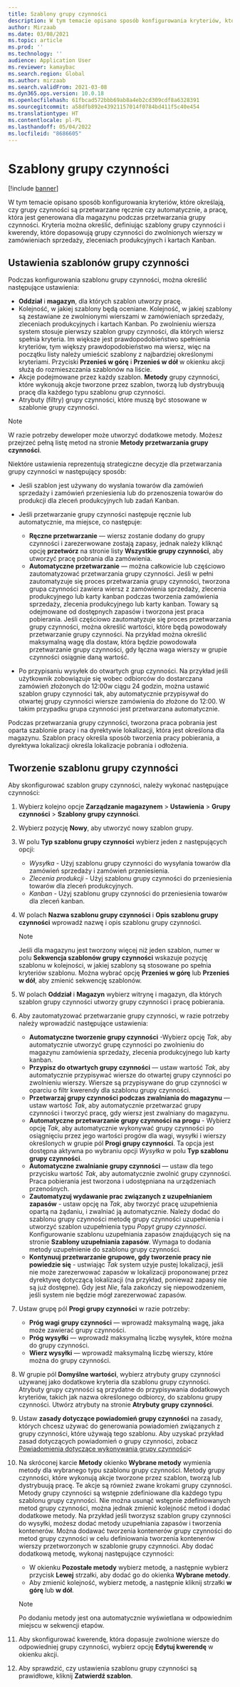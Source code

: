 ```yaml
---
title: Szablony grupy czynności
description: W tym temacie opisano sposób konfigurowania kryteriów, które określają, czy grupy czynności są przetwarzane ręcznie czy automatycznie, a pracę, która jest generowana dla magazynu podczas przetwarzania grupy czynności.
author: Mirzaab
ms.date: 03/08/2021
ms.topic: article
ms.prod: ''
ms.technology: ''
audience: Application User
ms.reviewer: kamaybac
ms.search.region: Global
ms.author: mirzaab
ms.search.validFrom: 2021-03-08
ms.dyn365.ops.version: 10.0.18
ms.openlocfilehash: 61fbcad572bbb69ab8a4eb2cd309cdf8a6328391
ms.sourcegitcommit: a58dfb892e43921157014f0784bd411f5c40e454
ms.translationtype: HT
ms.contentlocale: pl-PL
ms.lasthandoff: 05/04/2022
ms.locfileid: "8686605"
---
```

# <a name="wave-templates"></a>Szablony grupy czynności

[!include [banner](../includes/banner.md)]

W tym temacie opisano sposób konfigurowania kryteriów, które określają, czy grupy czynności są przetwarzane ręcznie czy automatycznie, a pracę, która jest generowana dla magazynu podczas przetwarzania grupy czynności. Kryteria można określić, definiując szablony grupy czynności i kwerendy, które dopasowują grupy czynności do zwolnionych wierszy w zamówieniach sprzedaży, zleceniach produkcyjnych i kartach Kanban.

## <a name="settings-for-wave-templates"></a>Ustawienia szablonów grupy czynności

Podczas konfigurowania szablonu grupy czynności, można określić następujące ustawienia:

- **Oddział** i **magazyn**, dla których szablon utworzy pracę.
- Kolejność, w jakiej szablony będą oceniane. Kolejność, w jakiej szablony są zestawiane ze zwolnionymi wierszami w zamówieniach sprzedaży, zleceniach produkcyjnych i kartach Kanban. Po zwolnieniu wiersza system stosuje pierwszy szablon grupy czynności, dla których wiersz spełnia kryteria. Im większe jest prawdopodobieństwo spełnienia kryteriów, tym większy prawdopodobieństwo ma wiersz, więc na początku listy należy umieścić szablony z najbardziej określonymi kryteriami. Przyciski **Przenieś w górę** i **Przenieś w dół** w okienku akcji służą do rozmieszczania szablonów na liście.
- Akcje podejmowane przez każdy szablon. **Metody** grupy czynności, które wykonują akcje tworzone przez szablon, tworzą lub dystrybuują pracę dla każdego typu szablonu grup czynności.
- Atrybuty (filtry) grupy czynności, które muszą być stosowane w szablonie grupy czynności.

> [!NOTE]
> W razie potrzeby deweloper może utworzyć dodatkowe metody. Możesz przejrzeć pełną listę metod na stronie **Metody przetwarzania grupy czynności**.

Niektóre ustawienia reprezentują strategiczne decyzje dla przetwarzania grupy czynności w następujący sposób:

- Jeśli szablon jest używany do wysłania towarów dla zamówień sprzedaży i zamówień przeniesienia lub do przenoszenia towarów do produkcji dla zleceń produkcyjnych lub zadań Kanban.
- Jeśli przetwarzanie grupy czynności następuje ręcznie lub automatycznie, ma miejsce, co następuje:

  - **Ręczne przetwarzanie** — wiersz zostanie dodany do grupy czynności i zarezerwowane zostają zapasy, jednak należy kliknąć opcję **przetwórz** na stronie listy **Wszystkie grupy czynności**, aby utworzyć pracę pobrania dla zamówienia.
  - **Automatyczne przetwarzanie** — można całkowicie lub częściowo zautomatyzować przetwarzania grupy czynności. Jeśli w pełni zautomatyzuje się proces przetwarzania grupy czynności, tworzona grupa czynności zawiera wiersz z zamówienia sprzedaży, zlecenia produkcyjnego lub karty kanban podczas tworzenia zamówienia sprzedaży, zlecenia produkcyjnego lub karty kanban. Towary są odejmowane od dostępnych zapasów i tworzona jest praca pobierania. Jeśli częściowo zautomatyzuje się proces przetwarzania grupy czynności, można określić wartości, które będą powodowały przetwarzanie grupy czynności. Na przykład można określić maksymalną wagę dla dostaw, która będzie powodowała przetwarzanie grupy czynności, gdy łączna waga wierszy w grupie czynności osiągnie daną wartość.

- Po przypisaniu wysyłek do otwartych grup czynności. Na przykład jeśli użytkownik zobowiązuje się wobec odbiorców do dostarczana zamówień złożonych do 12:00w ciągu 24 godzin, można ustawić szablon grupy czynności tak, aby automatycznie przypisywał do otwartej grupy czynności wiersze zamówienia do złożone do 12:00. W takim przypadku grupa czynności jest przetwarzana automatycznie.

Podczas przetwarzania grupy czynności, tworzona praca pobrania jest oparta szablonie pracy i na dyrektywie lokalizacji, która jest określona dla magazynu. Szablon pracy określa sposób tworzenia pracy pobierania, a dyrektywa lokalizacji określa lokalizacje pobrania i odłożenia.

## <a name="create-a-wave-template"></a>Tworzenie szablonu grupy czynności

Aby skonfigurować szablon grupy czynności, należy wykonać następujące czynności:

1. Wybierz kolejno opcje **Zarządzanie magazynem** \> **Ustawienia** \> **Grupy czynności** \> **Szablony grupy czynności**.
1. Wybierz pozycję **Nowy**, aby utworzyć nowy szablon grupy.
1. W polu **Typ szablonu grupy czynności** wybierz jeden z następujących opcji:

    - *Wysyłka* - Użyj szablonu grupy czynności do wysyłania towarów dla zamówień sprzedaży i zamówień przeniesienia.
    - *Zlecenia produkcji* - Użyj szablonu grupy czynności do przeniesienia towarów dla zleceń produkcyjnych.
    - *Kanban* - Użyj szablonu grupy czynności do przeniesienia towarów dla zleceń kanban.

1. W polach **Nazwa szablonu grupy czynności** i **Opis szablonu grupy czynności** wprowadź nazwę i opis szablonu grupy czynności.

    > [!NOTE]
    > Jeśli dla magazynu jest tworzony więcej niż jeden szablon, numer w polu **Sekwencja szablonów grupy czynności** wskazuje pozycję szablonu w kolejności, w jakiej szablony są stosowane po spełnia kryteriów szablonu. Można wybrać opcję **Przenieś w górę** lub **Przenieś w dół**, aby zmienić sekwencję szablonów.

1. W polach **Oddział** i **Magazyn** wybierz witrynę i magazyn, dla których szablon grupy czynności utworzy grupy czynności i pracę pobierania.
1. Aby zautomatyzować przetwarzanie grupy czynności, w razie potrzeby należy wprowadzić następujące ustawienia:

    - **Automatyczne tworzenie grupy czynności** -Wybierz opcję *Tak*, aby automatycznie utworzyć grupę czynności po zwolnieniu do magazynu zamówienia sprzedaży, zlecenia produkcyjnego lub karty kanban.
    - **Przypisz do otwartych grupy czynności** — ustaw wartość *Tak*, aby automatycznie przypisywać wiersze do otwartej grupy czynności po zwolnieniu wierszy. Wiersze są przypisywane do grup czynności w oparciu o filtr kwerendy dla szablonu grupy czynności.
    - **Przetwarzaj grupy czynności podczas zwalniania do magazynu** — ustaw wartość *Tak*, aby automatycznie przetwarzać grupy czynności i tworzyć pracę, gdy wiersz jest zwalniany do magazynu.
    - **Automatyczne przetwarzanie grupy czynności na progu** - Wybierz opcję *Tak*, aby automatycznie wykonywać grupy czynności po osiągnięciu przez jego wartości progów dla wagi, wysyłki i wierszy określonych w grupie pól **Progi grupy czynności**. Ta opcja jest dostępna aktywna po wybraniu opcji *Wysyłka* w polu **Typ szablonu grupy czynności**.
    - **Automatyczne zwalnianie grupy czynności** — ustaw dla tego przycisku wartość *Tak*, aby automatycznie zwolnić grupy czynności. Praca pobierania jest tworzona i udostępniana na urządzeniach przenośnych.
    - **Zautomatyzuj wydawanie prac związanych z uzupełnianiem zapasów** - ustaw opcję na *Tak*, aby tworzyć pracę uzupełnienia opartą na żądaniu, i zwalniać ją automatycznie. Należy dodać do szablonu grupy czynności metodę grupy czynności uzupełnienia i utworzyć szablon uzupełnienia typu *Popyt grupy czynności*. Konfigurowanie szablonu uzupełniania zapasów znajdujących się na stronie **Szablony uzupełniania zapasów**. Wymaga to dodania metody uzupełnienie do szablonu grupy czynności.
    - **Kontynuuj przetwarzanie grupowe, gdy tworzenie pracy nie powiedzie się** - ustwiając *Tak* system użyje pustej lokalizacji, jeśli nie może zarezerwować zapasów w lokalizacji proponowanej przez dyrektywę dotyczącą lokalizacji (na przykład, ponieważ zapasy nie są już dostępne). Gdy jest *Nie*, fala zakończy się niepowodzeniem, jeśli system nie będzie mógł zarezerwować zapasów.

1. Ustaw grupę pól **Progi grupy czynności** w razie potrzeby:
    - **Próg wagi grupy czynności** — wprowadź maksymalną wagę, jaka może zawierać grupy czynności.
    - **Próg wysyłki** — wprowadź maksymalną liczbę wysyłek, które można do grupy czynności.
    - **Wierz wysyłki** — wprowadź maksymalną liczbę wierszy, które można do grupy czynności.

1. W grupie pól **Domyślne wartości**, wybierz atrybuty grupy czynności używanej jako dodatkowe kryteria dla szablonu grupy czynności. Atrybuty grupy czynności są przydatne do przypisywania dodatkowych kryteriów, takich jak nazwa określonego odbiorcy, do szablonu grupy czynności. Utwórz atrybuty na stronie **Atrybuty grupy czynności**. 

1. Ustaw **zasady dotyczące powiadomień grupy czynności** na zasady, których chcesz używać do generowania powiadomień związanych z grupy czynności, które używają tego szablonu. Aby uzyskać przykład zasad dotyczących powiadomień o grupy czynności, zobacz [Powiadomienia dotyczące wykonywania grupy czynności](wave-execution-notifications.md)c

1. Na skróconej karcie **Metody** okienko **Wybrane metody** wymienia metody dla wybranego typu szablonu grupy czynności. Metody grupy czynności, które wykonują akcje tworzone przez szablon, tworzą lub dystrybuują pracę. Te akcje są również zwane krokami grupy czynności. Metody grupy czynności są wstępnie zdefiniowane dla każdego typu szablonu grupy czynności. Nie można usunąć wstępnie zdefiniowanych metod grupy czynności, można jednak zmienić kolejność metod i dodać dodatkowe metody. Na przykład jeśli tworzysz szablon grupy czynności do wysyłki, możesz dodać metody uzupełniania zapasów i tworzenia kontenerów. Można dodawać tworzenia kontenerów grupy czynności do metod grupy czynności w celu definiowania tworzenia kontenerów wierszy przetworzonych w szablonie grupy czynności. Aby dodać dodatkową metodę, wykonaj następujące czynności:

    - W okienku **Pozostałe metody** wybierz metodę, a następnie wybierz przycisk  **Lewej** strzałki, aby dodać go do okienka **Wybrane metody**.
    - Aby zmienić kolejność, wybierz metodę, a następnie kliknij strzałki **w górę** lub **w dół**.

    > [!NOTE]
    > Po dodaniu metody jest ona automatycznie wyświetlana w odpowiednim miejscu w sekwencji etapów.

1. Aby skonfigurować kwerendę, która dopasuje zwolnione wiersze do odpowiedniej grupy czynności, wybierz opcję **Edytuj kwerendę** w okienku akcji.
1. Aby sprawdzić, czy ustawienia szablonu grupy czynności są prawidłowe, kliknij **Zatwierdź szablon**.

